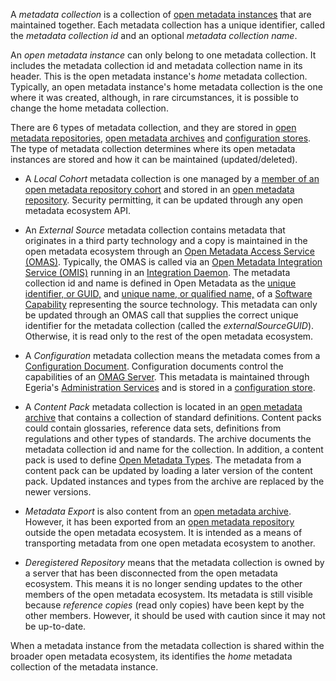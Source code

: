 <!-- SPDX-License-Identifier: CC-BY-4.0 -->
<!-- Copyright Contributors to the Egeria project. -->


A *metadata collection* is a collection of [open metadata instances](/concepts/open-metadata-instances) that are maintained together. Each metadata collection has a unique identifier, called the *metadata collection id* and an optional *metadata collection name*. 

An *open metadata instance* can only belong to one metadata collection.  It includes the metadata collection id and metadata collection name in its header.  This is the open metadata instance's *home* metadata collection. Typically, an open metadata instance's home metadata collection is the one where it was created, although, in rare circumstances, it is possible to change the home metadata collection.

There are 6 types of metadata collection, and they are stored in [open metadata repositories](/concepts/open-metadata-repository), [open metadata archives](/concepts/open-metadata-archive) and [configuration stores](/concepts/configuration-document-store-connector).  The type of metadata collection determines where its open metadata instances are stored and how it can be maintained (updated/deleted).

* A *Local Cohort* metadata collection is one managed by a [member of an open metadata repository cohort](/concepts/cohort-member) and stored in an [open metadata repository](/concepts/open-metadata-repository).  Security permitting, it can be updated through any open metadata ecosystem API.

* An *External Source* metadata collection contains metadata that originates in a third party technology and a copy is maintained in the open metadata ecosystem through an [Open Metadata Access Service (OMAS)](/services/omas). Typically, the OMAS is called via an [Open Metadata Integration Service (OMIS)](/services/omis) running in an [Integration Daemon](/concepts/integration-daemon).  The metadata collection id and name is defined in Open Metadata as the [unique identifier, or GUID,](/concepts/guid) and [unique name, or qualified name,](/concepts/referenceable) of a [Software Capability](/concepts/software-capability) representing the source technology.  This metadata can only be updated through an OMAS call that supplies the correct unique identifier for the metadata collection (called the *externalSourceGUID*).  Otherwise, it is read only to the rest of the open metadata ecosystem.

* A *Configuration* metadata collection means the metadata comes from a [Configuration Document](/concepts/configuration-document).  Configuration documents control the capabilities of an [OMAG Server](/concepts/omag-server).  This metadata is maintained through Egeria's [Administration Services](/guides/admin/overview) and is stored in a [configuration store](/concepts/configuration-document-store-connector).

* A *Content Pack* metadata collection is located in an [open metadata archive](/concepts/open-metadata-archive) that contains a collection of standard definitions.  Content packs could contain glossaries, reference data sets, definitions from regulations and other types of standards. The archive documents the metadata collection id and name for the collection.  In addition, a content pack is used to define [Open Metadata Types](/types).  The metadata from a content pack can be updated by loading a later version of the content pack.  Updated instances and types from the archive are replaced by the newer versions.

* *Metadata Export* is also content from an [open metadata archive](/concepts/open-metadata-archive).  However, it has been exported from an [open metadata repository](/concepts/open-metadata-repository) outside the open metadata ecosystem. It is intended as a means of transporting metadata from one open metadata ecosystem to another.

* *Deregistered Repository* means that the metadata collection is owned by a server that has been disconnected from the open metadata ecosystem.  This means it is no longer sending updates to the other members of the open metadata ecosystem.  Its metadata is still visible because *reference copies* (read only copies) have been kept by the other members.  However, it should be used with caution since it may not be up-to-date.

When a metadata instance from the metadata collection is shared within the broader open metadata ecosystem, its identifies the *home* metadata collection of the metadata instance.




